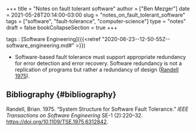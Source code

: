 +++
title = "Notes on fault tolerant software"
author = ["Ben Mezger"]
date = 2021-05-28T20:14:00-03:00
slug = "notes_on_fault_tolerant_software"
tags = ["software", "fault-tolerance", "computer-science"]
type = "notes"
draft = false
bookCollapseSection = true
+++

tags
: [Software Engineering]({{<relref "2020-06-23--12-50-55Z--software_engineering.md#" >}})

<!--listend-->

-   Software-based fault tolerance must support appropriate redundancy for error
    detection and error recovery. Software redundancy is not a replication of
    programs but rather a redundancy of design
    ([Randell 1975](#org9f39c12)).


## Bibliography {#bibliography}

<a id="org9f39c12"></a>Randell, Brian. 1975. “System Structure for Software Fault Tolerance.” _IEEE Transactions on Software Engineering_ SE-1 (2):220–32. <https://doi.org/10.1109/TSE.1975.6312842>.